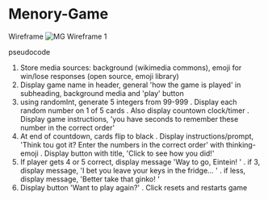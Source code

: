 # Menory-Game

Wireframe
![MG Wireframe 1](https://media.git.generalassemb.ly/user/48637/files/f4f61683-bdc6-4616-8f45-5cabd9550cf9)

pseudocode
1. Store media sources: background (wikimedia commons), emoji for win/lose responses (open source, emoji library)
2. Display game name in header, general 'how the game is played' in subheading, background media and 'play' button
3. using randomInt, generate 5 integers from 99-999
  . Display each random number on 1 of 5 cards
  . Also display countown clock/timer
  . Display game instructions, 'you have <x> seconds to remember these number in the correct order'
4. At end of countdown, cards flip to black
  . Display instructions/prompt, 'Think tou got it? Enter the numbers in the correct order' with thinking-emoji
  . Display button with title, 'Click to see how you did!' 
5. If player gets 4 or 5 correct, display message 'Way to go, Eintein! <nerd emoji>'
  . if 3, display message, 'I bet you leave your keys in the fridge... <smirk-emoji>'
  . if less, display message, 'Better take that ginko! <no-face-emoji>'
6. Display button 'Want to play again?'
  . Click resets and restarts game
  

